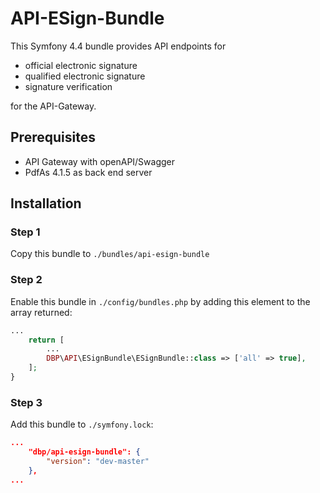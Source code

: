 # API-ESign-Bundle

This Symfony 4.4 bundle provides API endpoints for

- official electronic signature
- qualified electronic signature
- signature verification

for the API-Gateway.

## Prerequisites

- API Gateway with openAPI/Swagger
- PdfAs 4.1.5 as back end server

## Installation

### Step 1

Copy this bundle to `./bundles/api-esign-bundle`

### Step 2

Enable this bundle in `./config/bundles.php` by adding this element to the array returned:

```php
...
    return [
        ...
        DBP\API\ESignBundle\ESignBundle::class => ['all' => true],
    ];
}
```

### Step 3

Add this bundle to `./symfony.lock`:

```json
...
    "dbp/api-esign-bundle": {
        "version": "dev-master"
    },
...
```
